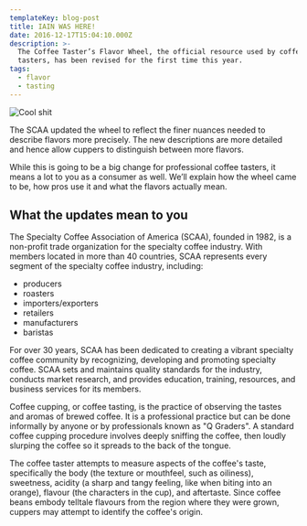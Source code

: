 ```yaml
---
templateKey: blog-post
title: IAIN WAS HERE!
date: 2016-12-17T15:04:10.000Z
description: >-
  The Coffee Taster’s Flavor Wheel, the official resource used by coffee
  tasters, has been revised for the first time this year.
tags:
  - flavor
  - tasting
---
```

![Cool shit](/img/img_2487.jpg "IAIN WAS HERE")

The SCAA updated the wheel to reflect the finer nuances needed to describe flavors more precisely. The new descriptions are more detailed and hence allow cuppers to distinguish between more flavors.

While this is going to be a big change for professional coffee tasters, it means a lot to you as a consumer as well. We’ll explain how the wheel came to be, how pros use it and what the flavors actually mean.

## What the updates mean to you

The Specialty Coffee Association of America (SCAA), founded in 1982, is a non-profit trade organization for the specialty coffee industry. With members located in more than 40 countries, SCAA represents every segment of the specialty coffee industry, including:

* producers
* roasters
* importers/exporters
* retailers
* manufacturers
* baristas

For over 30 years, SCAA has been dedicated to creating a vibrant specialty coffee community by recognizing, developing and promoting specialty coffee. SCAA sets and maintains quality standards for the industry, conducts market research, and provides education, training, resources, and business services for its members.

Coffee cupping, or coffee tasting, is the practice of observing the tastes and aromas of brewed coffee. It is a professional practice but can be done informally by anyone or by professionals known as "Q Graders". A standard coffee cupping procedure involves deeply sniffing the coffee, then loudly slurping the coffee so it spreads to the back of the tongue.

The coffee taster attempts to measure aspects of the coffee's taste, specifically the body (the texture or mouthfeel, such as oiliness), sweetness, acidity (a sharp and tangy feeling, like when biting into an orange), flavour (the characters in the cup), and aftertaste. Since coffee beans embody telltale flavours from the region where they were grown, cuppers may attempt to identify the coffee's origin.
